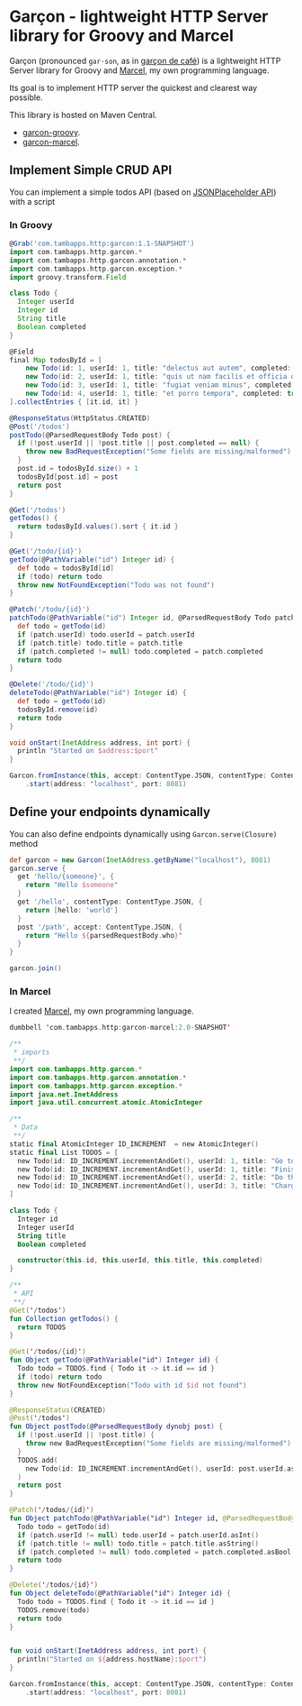 # Garçon - lightweight HTTP Server library for Groovy and Marcel

Garçon (pronounced `gar·son`, as in [garçon de café](https://en.wiktionary.org/wiki/gar%C3%A7on_de_caf%C3%A9)) is a lightweight HTTP Server library for Groovy and [Marcel](https://tambapps.github.io/marcel/), my own programming language.

Its goal is to implement HTTP server the quickest and clearest way possible.

This library is hosted on Maven Central.
- [garcon-groovy](https://central.sonatype.com/artifact/com.tambapps.http/garcon-groovy/2.0).
- [garcon-marcel](https://central.sonatype.com/artifact/com.tambapps.http/garcon-marcel/2.0).

## Implement Simple CRUD API

You can implement a simple todos API (based on [JSONPlaceholder API](https://jsonplaceholder.typicode.com/)) with a script

### In Groovy

```groovy
@Grab('com.tambapps.http:garcon:1.1-SNAPSHOT')
import com.tambapps.http.garcon.*
import com.tambapps.http.garcon.annotation.*
import com.tambapps.http.garcon.exception.*
import groovy.transform.Field

class Todo {
  Integer userId
  Integer id
  String title
  Boolean completed
}

@Field
final Map todosById = [
    new Todo(id: 1, userId: 1, title: "delectus aut autem", completed: false),
    new Todo(id: 2, userId: 1, title: "quis ut nam facilis et officia qui", completed: false),
    new Todo(id: 3, userId: 1, title: "fugiat veniam minus", completed: false),
    new Todo(id: 4, userId: 1, title: "et porro tempora", completed: true)
].collectEntries { [it.id, it] }

@ResponseStatus(HttpStatus.CREATED)
@Post('/todos')
postTodo(@ParsedRequestBody Todo post) {
  if (!post.userId || !post.title || post.completed == null) {
    throw new BadRequestException("Some fields are missing/malformed")
  }
  post.id = todosById.size() + 1
  todosById[post.id] = post
  return post
}

@Get('/todos')
getTodos() {
  return todosById.values().sort { it.id }
}

@Get('/todo/{id}')
getTodo(@PathVariable("id") Integer id) {
  def todo = todosById[id]
  if (todo) return todo
  throw new NotFoundException("Todo was not found")
}

@Patch('/todo/{id}')
patchTodo(@PathVariable("id") Integer id, @ParsedRequestBody Todo patch) {
  def todo = getTodo(id)
  if (patch.userId) todo.userId = patch.userId
  if (patch.title) todo.title = patch.title
  if (patch.completed != null) todo.completed = patch.completed
  return todo
}

@Delete('/todo/{id}')
deleteTodo(@PathVariable("id") Integer id) {
  def todo = getTodo(id)
  todosById.remove(id)
  return todo
}

void onStart(InetAddress address, int port) {
  println "Started on $address:$port"
}

Garcon.fromInstance(this, accept: ContentType.JSON, contentType: ContentType.JSON)
    .start(address: "localhost", port: 8081)
```

## Define your endpoints dynamically

You can also define endpoints dynamically using `Garcon.serve(Closure)` method

````groovy
def garcon = new Garcon(InetAddress.getByName("localhost"), 8081)
garcon.serve {
  get 'hello/{someone}', {
    return "Hello $someone"
  }
  get '/hello', contentType: ContentType.JSON, {
    return [hello: 'world']
  }
  post '/path', accept: ContentType.JSON, {
    return "Hello ${parsedRequestBody.who}"
  }
}

garcon.join()
````

### In Marcel

I created [Marcel](https://tambapps.github.io/marcel/), my own programming language.

```kotlin
dumbbell 'com.tambapps.http:garcon-marcel:2.0-SNAPSHOT'

/**
 * imports
 **/
import com.tambapps.http.garcon.*
import com.tambapps.http.garcon.annotation.*
import com.tambapps.http.garcon.exception.*
import java.net.InetAddress
import java.util.concurrent.atomic.AtomicInteger

/**
 * Data
 **/
static final AtomicInteger ID_INCREMENT  = new AtomicInteger()
static final List TODOS = [
  new Todo(id: ID_INCREMENT.incrementAndGet(), userId: 1, title: "Go to the grocery store", completed: false),
  new Todo(id: ID_INCREMENT.incrementAndGet(), userId: 1, title: "Finish homeworks", completed: false),
  new Todo(id: ID_INCREMENT.incrementAndGet(), userId: 2, title: "Do the dishes", completed: false),
  new Todo(id: ID_INCREMENT.incrementAndGet(), userId: 3, title: "Charge computer", completed: true)
]

class Todo {
  Integer id
  Integer userId
  String title
  Boolean completed

  constructor(this.id, this.userId, this.title, this.completed)
}

/**
 * API
 **/
@Get('/todos')
fun Collection getTodos() {
  return TODOS
}

@Get('/todos/{id}')
fun Object getTodo(@PathVariable("id") Integer id) {
  Todo todo = TODOS.find { Todo it -> it.id == id }
  if (todo) return todo
  throw new NotFoundException("Todo with id $id not found")
}

@ResponseStatus(CREATED)
@Post('/todos')
fun Object postTodo(@ParsedRequestBody dynobj post) {
  if (!post.userId || !post.title) {
    throw new BadRequestException("Some fields are missing/malformed")
  }
  TODOS.add(
    new Todo(id: ID_INCREMENT.incrementAndGet(), userId: post.userId.asInt(), title: post.title.asString(), completed: false)
  )
  return post
}

@Patch('/todos/{id}')
fun Object patchTodo(@PathVariable("id") Integer id, @ParsedRequestBody dynobj patch) {
  Todo todo = getTodo(id)
  if (patch.userId != null) todo.userId = patch.userId.asInt()
  if (patch.title != null) todo.title = patch.title.asString()
  if (patch.completed != null) todo.completed = patch.completed.asBool()
  return todo
}

@Delete('/todos/{id}')
fun Object deleteTodo(@PathVariable("id") Integer id) {
  Todo todo = TODOS.find { Todo it -> it.id == id }
  TODOS.remove(todo)
  return todo
}


fun void onStart(InetAddress address, int port) {
  println("Started on ${address.hostName}:$port")
}

Garcon.fromInstance(this, accept: ContentType.JSON, contentType: ContentType.JSON)
    .start(address: "localhost", port: 8081)
```
